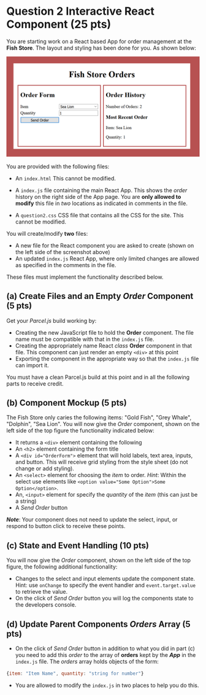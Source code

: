 # Question 2 Interactive React Component (25 pts)

You are starting work on a React based App for order management at the **Fish Store**. The layout and styling has been done for you. As shown below:

![Order App](screenshot1.png)

You are provided with the following files:

* An `index.html` This cannot be modified.

* A `index.js` file containing the main React App. This shows the *order* history on the right side of the App page. You are **only allowed to modify** this file in *two* locations as indicated in comments in the file.

* A `question2.css` CSS file that contains all the CSS for the site. This cannot be modified.

You will create/modify **two** files:

* A new file for the React component you are asked to create (shown on the left side of the screenshot above)
* An updated `index.js` React App, where only limited changes are allowed as specified in the comments in the file.

These files must implement the functionality described below.

## (a) Create Files and an Empty *Order* Component (5 pts)

Get your *Parcel.js* build working by:

* Creating the new JavaScript file to hold the **Order** component. The file name must be compatible with that in the `index.js` file.
* Creating the appropriately name React *class* **Order** component in that file. This component can just render an empty `<div>` at this point
* Exporting the component in the appropriate way so that the `index.js` file can import it.

You must have a clean Parcel.js build at this point and in all the following parts to receive credit.

## (b) Component Mockup (5 pts)

The Fish Store only caries the following items: "Gold Fish", "Grey Whale", "Dolphin", "Sea Lion".
You will now give the *Order* component, shown on the left side of the top figure the functionality indicated below:

* It returns a `<div>` element containing the following
* An `<h2>` element containing the form title
* A `<div id="OrderForm">` element that will hold labels, text area, inputs, and button. This will receive grid styling from the style sheet (do not change or add styling).
* An `<select>` element for choosing the *item* to order. *Hint*: Within the select use elements like `<option value="Some Option">Some Option</option>`.
* An, `<input>` element for specify the *quantity* of the *item* (this can just be a string)
* A *Send Order* button

***Note***: Your component does not need to update the select, input, or respond to button click to receive these points.

## (c) State and Event Handling (10 pts)

You will now give the *Order* component, shown on the left side of the top figure, the following additional functionality:

* Changes to the select and input elements update the component state. Hint: use `onChange` to specify the event handler and `event.target.value` to retrieve the value.
* On the click of *Send Order* button you will log the components state to the developers console.

## (d) Update Parent Components *Orders* Array (5 pts)

* On the click of *Send Order* button in addition to what you did in part (c) you need to add this *order* to the array of **orders** kept by the ***App*** in the `index.js` file. The *orders* array holds objects of the form:

```javascript
{item: "Item Name", quantity: "string for number"}
```

* You are allowed to modify the `index.js` in two places to help you do this.
